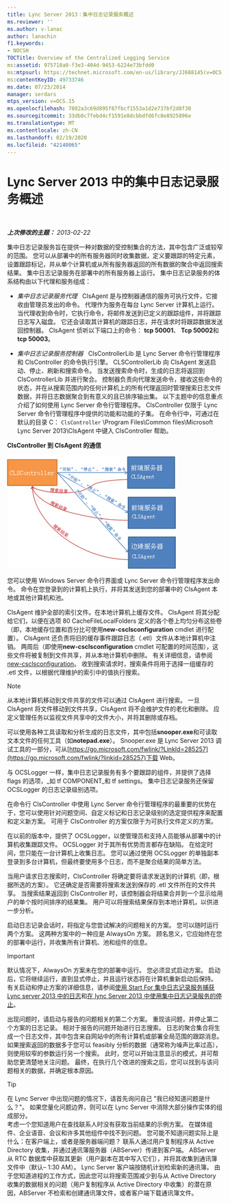 ```yaml
---
title: Lync Server 2013：集中日志记录服务概述
ms.reviewer: ''
ms.author: v-lanac
author: lanachin
f1.keywords:
- NOCSH
TOCTitle: Overview of the Centralized Logging Service
ms:assetid: 975718a0-f3e3-404d-9453-6224e73bfdd0
ms:mtpsurl: https://technet.microsoft.com/en-us/library/JJ688145(v=OCS.15)
ms:contentKeyID: 49733746
ms.date: 07/23/2014
manager: serdars
mtps_version: v=OCS.15
ms.openlocfilehash: 7802a3c69d895f87fbcf1553a1d2e737bf2d8f30
ms.sourcegitcommit: 33db8c7febd4cf1591e8dcbbdfd6fc8e8925896e
ms.translationtype: MT
ms.contentlocale: zh-CN
ms.lasthandoff: 02/19/2020
ms.locfileid: "42140065"
---
```

<div data-xmlns="http://www.w3.org/1999/xhtml">

<div class="topic" data-xmlns="http://www.w3.org/1999/xhtml" data-msxsl="urn:schemas-microsoft-com:xslt" data-cs="http://msdn.microsoft.com/">

<div data-asp="https://msdn2.microsoft.com/asp">

# <a name="overview-of-the-centralized-logging-service-in-lync-server-2013"></a>Lync Server 2013 中的集中日志记录服务概述

</div>

<div id="mainSection">

<div id="mainBody">

<span> </span>

_**上次修改的主题：** 2013-02-22_

集中日志记录服务旨在提供一种对数据的受控制集合的方法，其中包含广泛或较窄的范围。 您可以从部署中的所有服务器同时收集数据，定义要跟踪的特定元素，设置跟踪标记，并从单个计算机或从所有服务器返回的所有数据的聚合中返回搜索结果。 集中日志记录服务在部署中的所有服务器上运行。 集中日志记录服务的体系结构由以下代理和服务组成：

  - *集中日志记录服务代理*   ClsAgent 是与控制器通信的服务可执行文件，它接收由管理员发出的命令。 代理作为服务在每台 Lync Server 计算机上运行。 当代理收到命令时，它执行命令，将邮件发送到已定义的跟踪组件，并将跟踪日志写入磁盘。 它还会读取其计算机的跟踪日志，并在请求时将跟踪数据发送回控制器。 ClsAgent 侦听以下端口上的命令： **tcp 50001**、 **Tcp 50002**和**tcp 50003**。

  - *集中日志记录服务控制器*   ClsControllerLib 是 Lync Server 命令行管理程序和 ClsController 的命令执行引擎。 CLSControllerLib 向 ClsAgent 发送启动、停止、刷新和搜索命令。 当发送搜索命令时，生成的日志将返回到 ClsControllerLib 并进行聚合。 控制器负责向代理发送命令，接收这些命令的状态，并在从搜索范围内的任何计算机上的所有代理返回时管理搜索日志文件数据，并将日志数据聚合到有意义的且已排序输出集。 以下主题中的信息重点介绍了如何使用 Lync Server 命令行管理程序。 ClsController 仅限于 Lync Server 命令行管理程序中提供的功能和功能的子集。 在命令行中，可通过在默认的目录 C： `ClsController` \\Program Files\\Common files\\Microsoft Lync Server 2013\\ClsAgent 中键入 ClsController 帮助。

**ClsController 到 ClsAgent 的通信**

![CLSController 和 CLSAgent 之间的关系。](images/JJ688145.68c90811-5cf9-4a84-95b7-ea9ffc61eac4(OCS.15).jpg "CLSController 和 CLSAgent 之间的关系。")

您可以使用 Windows Server 命令行界面或 Lync Server 命令行管理程序发出命令。 命令在您登录到的计算机上执行，并将其发送到您的部署中的 ClsAgent 本地或其他计算机和池。

ClsAgent 维护全部的索引文件。在本地计算机上缓存文件。 ClsAgent 将其分配给它们，以便在选项 80 CacheFileLocalFolders 定义的各个卷上均匀分布这些卷（即，本地缓存位置和百分比可使用**new-csclsconfiguration** cmdlet 进行配置）。 ClsAgent 还负责将旧的缓存事件跟踪日志（.etl）文件从本地计算机中注销。 两周后（即使用**new-csclsconfiguration** cmdlet 可配置的时间范围），这些文件将被复制到文件共享，并从本地计算机中删除。 有关详细信息，请参阅[new-csclsconfiguration](https://docs.microsoft.com/powershell/module/skype/Set-CsClsConfiguration)。 收到搜索请求时，搜索条件将用于选择一组缓存的 .etl 文件，以根据代理维护的索引中的值执行搜索。

<div>


> [!NOTE]  
> 从本地计算机移动到文件共享的文件可以通过 ClsAgent 进行搜索。 一旦 ClsAgent 将文件移动到文件共享，ClsAgent 将不会维护文件的老化和删除。 应定义管理任务以监视文件共享中的文件大小，并将其删除或存档。



</div>

可以使用各种工具读取和分析生成的日志文件，其中包括**snooper.exe**和可读取文本文件的任何工具（如**notepad.exe**）。 Snooper.exe 是 Lync Server 2013 调试工具的一部分，可从[https://go.microsoft.com/fwlink/?LinkId=285257](https://go.microsoft.com/fwlink/?linkid=285257)下载 Web。

与 OCSLogger 一样，集中日志记录服务有多个要跟踪的组件，并提供了选择 flags 的选项，\_如 tf COMPONENT\_和 tf settings。 集中日志记录服务还保留 OCSLogger 的日志记录级别选项。

在命令行 ClsController 中使用 Lync Server 命令行管理程序的最重要的优势在于，您可以使用针对问题空间、自定义标记和日志记录级别的选定提供程序来配置和定义新方案。 可用于 ClsController 的方案仅限于为可执行文件定义的方案。

在以前的版本中，提供了 OCSLogger，以使管理员和支持人员能够从部署中的计算机收集跟踪文件。 OCSLogger 对于其所有优势而言都存在缺陷。 在给定时间，您只能在一台计算机上收集日志。 您可以通过使用 OCSLogger 的单独副本登录到多台计算机，但最终要使用多个日志，而不是聚合结果的简单方法。

当用户请求日志搜索时，ClsController 将确定要将请求发送到的计算机（即，根据所选的方案）。 它还确定是否需要将搜索发送到保存的 .etl 文件所在的文件共享。 当搜索结果返回到 ClsController 时，该控制器会将结果合并到一个显示给用户的单个按时间排序的结果集。 用户可以将搜索结果保存到本地计算机，以供进一步分析。

启动日志记录会话时，将指定与您尝试解决的问题相关的方案。 您可以随时运行两个方案。 这两种方案中的一种应是 AlwaysOn 方案。 顾名思义，它应始终在您的部署中运行，并收集所有计算机、池和组件的信息。

<div>


> [!IMPORTANT]  
> 默认情况下，AlwaysOn 方案未在您的部署中运行。 您必须显式启动方案。 启动后，它将继续运行，直到显式停止，并且运行状态将在计算机重新启动后保持。 有关启动和停止方案的详细信息，请参阅<A href="lync-server-2013-using-start-for-the-centralized-logging-service-to-capture-logs.md">使用 Start For 集中日志记录服务捕获 Lync server 2013 中的日志</A>和<A href="lync-server-2013-using-stop-for-the-centralized-logging-service.md">在 lync Server 2013 中使用集中日志记录服务的停止</A>。



</div>

出现问题时，请启动与报告的问题相关的第二个方案。 重现该问题，并停止第二个方案的日志记录。 相对于报告的问题开始进行日志搜索。 日志的聚合集合将生成一个日志文件，其中包含来自网站中的所有计算机或部署全局范围的跟踪消息。 如果搜索返回的数据多于您可以 feasibly 分析的数据（通常称为噪声比率过高），则使用较窄的参数运行另一个搜索。 此时，您可以开始注意显示的模式，并可帮助您更清楚地关注问题。 最终，在执行几个改进的搜索之后，您可以找到与该问题相关的数据，并确定根本原因。

<div>


> [!TIP]  
> 在 Lync Server 中出现问题的情况下，请首先询问自己 "我已经知道问题是什么？"。 如果您量化问题边界，则可以在 Lync Server 中消除大部分操作实体的组成部分。<BR>考虑一个您知道用户在查找联系人时没有获取当前结果的示例方案。 在媒体组件、企业语音、会议和许多其他组件中找不到问题。 您可能不知道问题实际上是什么：在客户端上，或者是服务器端问题？ 联系人通过用户复制程序从 Active Directory 收集，并通过通讯簿服务器（ABServer）传递到客户端。 ABServer 从 RTC 数据库中获取其更新（用户副本在其中写入它们），并将其收集到通讯簿文件中（默认– 1:30 AM）。 Lync Server 客户端按随机计划检索新的通讯簿。 由于您知道进程的工作方式，因此您可以将搜索范围减少到与从 Active Directory 收集的数据相关的问题（用户复制程序从 Active Directory 中收集）的潜在原因，ABServer 不检索和创建通讯簿文件，或者客户端下载通讯簿文件。



</div>

</div>

<span> </span>

</div>

</div>

</div>

